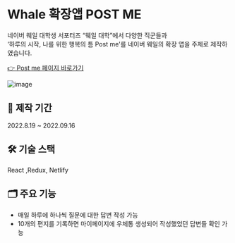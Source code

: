 <h1>Whale 확장앱 POST ME</h1>
<p>네이버 웨일 대학생 서포터즈 “웨일 대학”에서 다양한 직군들과 <br/>
‘하루의 시작, 나를 위한 행복의 틈 Post me'를 네이버 웨일의 확장 앱을 주제로 제작하였습니다.</p>

<a href = "https://whale4upostme.netlify.app/" target="_blank"> 👉 Post me 페이지 바로가기<a/>

![image](https://github.com/user-attachments/assets/4241b874-be5c-4a95-b539-64c34b712d1d)


## 📆 제작 기간
2022.8.19 ~ 2022.09.16

## 🛠️ 기술 스택
React ,Redux, Netlify

## 🗂️ 주요 기능
- 매일 하루에 하나씩 질문에 대한 답변 작성 가능
- 10개의 편지를 기록하면 마이페이지에 우체통 생성되어 작성했었던 답변들 확인 가능



